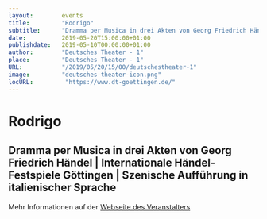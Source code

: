 ```yaml
---
layout:        events
title:         "Rodrigo"
subtitle:      "Dramma per Musica in drei Akten von Georg Friedrich Händel | Internationale Händel-Festspiele Göttingen | Szenische Aufführung in italienischer Sprache"
date:          2019-05-20T15:00:00+01:00
publishdate:   2019-05-10T00:00:00+01:00
author:        "Deutsches Theater - 1"
place:         "Deutsches Theater - 1"
URL:           "/2019/05/20/15/00/deutschestheater-1"
image:         "deutsches-theater-icon.png"
locURL:         "https://www.dt-goettingen.de/"
---
```


Rodrigo
===========

Dramma per Musica in drei Akten von Georg Friedrich Händel | Internationale Händel-Festspiele Göttingen | Szenische Aufführung in italienischer Sprache
-----------



Mehr Informationen auf der [Webseite des Veranstalters](https://www.dt-goettingen.de/stueck/festspieloper-haendel/)
